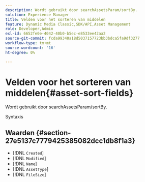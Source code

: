 ```yaml
---
description: Wordt gebruikt door searchAssetsParam/sortBy.
solution: Experience Manager
title: Velden voor het sorteren van middelen
feature: Dynamic Media Classic,SDK/API,Asset Management
role: Developer,Admin
exl-id: 6652fe0e-4042-40b0-b5ec-e8533ee42aa2
source-git-commit: fcda99340a18d5037157723bb3bdca5fa9df3277
workflow-type: tm+mt
source-wordcount: '16'
ht-degree: 0%

---
```


# Velden voor het sorteren van middelen{#asset-sort-fields}

Wordt gebruikt door searchAssetsParam/sortBy.

Syntaxis

## Waarden {#section-27e5137c7779425385082dcc1db8f1a3}

* [!DNL `Created`]
* [!DNL `Modified`]
* [!DNL `Name`]
* [!DNL `AssetType`]
* [!DNL `FileSize`]
